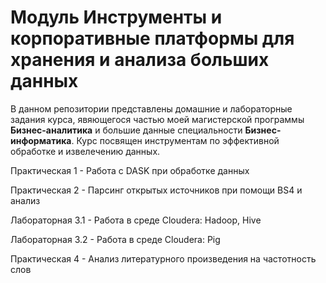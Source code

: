 # Модуль Инструменты и корпоративные платформы для хранения и анализа больших данных
В данном репозитории представлены домашние и лабораторные задания курса, явяющегося частью моей магистерской программы **Бизнес-аналитика** и большие данные специальности **Бизнес-информатика**.
Курс посвящен инструментам по эффективной обработке и извелечению данных.

Практическая 1 - Работа с DASK при обработке данных

Практическая 2 - Парсинг открытых источников при помощи BS4 и анализ

Лабораторная 3.1 - Работа в среде Сloudera: Hadoop, Hive

Лабораторная 3.2 - Работа в среде Сloudera: Pig

Практическая 4 - Анализ литературного произведения на частотность слов
